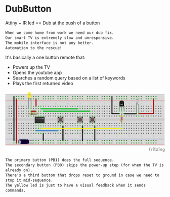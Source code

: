 # DubButton

Attiny + IR led == Dub at the push of a button

```
When we come home from work we need our dub fix.
Our smart TV is extremely slow and unresponsive.
The mobile interface is not any better.
Automation to the rescue!
```

It's basically a one button remote that:

- Powers up the TV
- Opens the youtube app
- Searches a random query based on a list of keywords
- Plays the first returned video

![Breadboard Circuit](circuit/circuit.png)

```
The primary button (PB1) does the full sequence.
The secondary button (PB0) skips the power-up step (for when the TV is already on).
There's a third button that drops reset to ground in case we need to stop it mid-sequence.
The yellow led is just to have a visual feedback when it sends commands.
```
